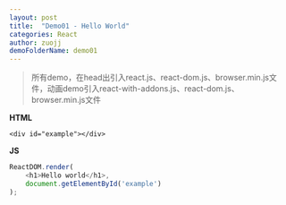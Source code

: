 ```yaml
---
layout: post
title:  "Demo01 - Hello World"
categories: React
author: zuojj
demoFolderName: demo01
---
```


>所有demo，在head出引入react.js、react-dom.js、browser.min.js文件，动画demo引入react-with-addons.js、react-dom.js、browser.min.js文件

**HTML**

```
<div id="example"></div>
```
**JS**

```javascript
ReactDOM.render(
    <h1>Hello world</h1>, 
    document.getElementById('example')
);
```